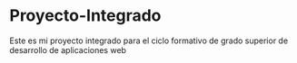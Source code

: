 # Proyecto-Integrado
Este es mi proyecto integrado para el ciclo formativo de grado superior de desarrollo de aplicaciones web 
